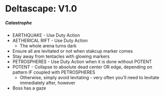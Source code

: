 # Deltascape: V1.0

##### Catastrophe

- EARTHQUAKE - Use Duty Action
- AETHERICAL RIFT  - Use Duty Action
  - The whole arena turns dark
- Ensure all are levitated or not when stakcup marker comes
- Stay away from tentacles with glowing markers
- PETROSPHERES - Use Duty Action when it is done without POTENT
- POTENT - Collapse to absolute dead center OR edge, depending on pattern IF coupled with PETROSPHERES
  - Otherwise, simply avoid levitating - very often you'll need to levitate immediately after, however
- Boss has a gaze
